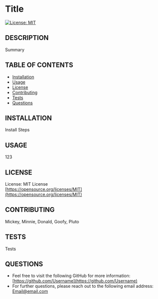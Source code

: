 
# Title

[![License: MIT](https://img.shields.io/badge/License-MIT-yellow.svg)](https://opensource.org/licenses/MIT)

## DESCRIPTION
Summary

## TABLE OF CONTENTS
* [Installation](#installation)
* [Usage](#usage)
* [License](#license)
* [Contributing](#contributing)
* [Tests](#tests)
* [Questions](#questions)
    
## INSTALLATION
Install Steps

## USAGE
123

## LICENSE
License: MIT License<br>
[https://opensource.org/licenses/MIT](https://opensource.org/licenses/MIT)

## CONTRIBUTING
Mickey, Minnie, Donald, Goofy, Pluto

## TESTS
Tests

## QUESTIONS
- Feel free to visit the following GitHub for more information:
[https://github.com/Username](https://github.com/Username)
- For further questions, please reach out to the following email address:
[Email@email.com](Email@email.com)

